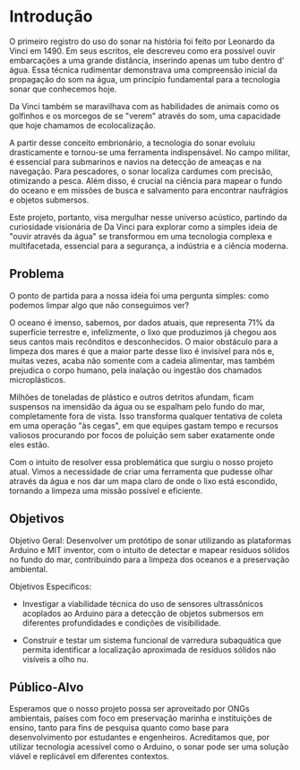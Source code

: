 # Introdução

O primeiro registro do uso do sonar na história foi feito por Leonardo da Vinci em 1490. Em seus escritos, ele descreveu como era possível ouvir embarcações a uma grande distância, inserindo apenas um tubo dentro d' água. Essa técnica rudimentar demonstrava uma compreensão inicial da propagação do som na água, um princípio fundamental para a tecnologia sonar que conhecemos hoje.

Da Vinci também se maravilhava com as habilidades de animais como os golfinhos e os morcegos de se "verem" através do som, uma capacidade que hoje chamamos de ecolocalização.

A partir desse conceito embrionário, a tecnologia do sonar evoluiu drasticamente e tornou-se uma ferramenta indispensável. No campo militar, é essencial para submarinos e navios na detecção de ameaças e na navegação. Para pescadores, o sonar localiza cardumes com precisão, otimizando a pesca. Além disso, é crucial na ciência para mapear o fundo do oceano e em missões de busca e salvamento para encontrar naufrágios e objetos submersos.

Este projeto, portanto, visa mergulhar nesse universo acústico, partindo da curiosidade visionária de Da Vinci para explorar como a simples ideia de "ouvir através da água" se transformou em uma tecnologia complexa e multifacetada, essencial para a segurança, a indústria e a ciência moderna.

## Problema

O ponto de partida para a nossa ideia foi uma pergunta simples: como podemos limpar algo que não conseguimos ver?

O oceano é imenso, sabemos, por dados atuais, que representa 71% da superfície terrestre e, infelizmente, o lixo que produzimos já chegou aos seus cantos mais recônditos e desconhecidos. O maior obstáculo para a limpeza dos mares é que a maior parte desse lixo é invisível para nós e, muitas vezes, acaba não somente com a cadeia alimentar, mas também prejudica o corpo humano, pela inalação ou ingestão dos chamados microplásticos.

Milhões de toneladas de plástico e outros detritos afundam, ficam suspensos na imensidão da água ou se espalham pelo fundo do mar, completamente fora de vista. Isso transforma qualquer tentativa de coleta em uma operação "às cegas", em que equipes gastam tempo e recursos valiosos procurando por focos de poluição sem saber exatamente onde eles estão.

Com o intuito de resolver essa problemática que surgiu o nosso projeto atual. Vimos a necessidade de criar uma ferramenta que pudesse olhar através da água e nos dar um mapa claro de onde o lixo está escondido, tornando a limpeza uma missão possível e eficiente.

## Objetivos

Objetivo Geral: 
Desenvolver um protótipo de sonar utilizando as plataformas Arduino e MIT inventor, com o intuito de detectar e mapear resíduos sólidos no fundo do mar, contribuindo para a limpeza dos oceanos e a preservação ambiental.

Objetivos Específicos:
 - Investigar a viabilidade técnica do uso de sensores ultrassônicos acoplados ao Arduino para a detecção de objetos submersos em diferentes profundidades e condições de visibilidade.

- Construir e testar um sistema funcional de varredura subaquática que permita identificar a localização aproximada de resíduos sólidos não visíveis a olho nu.
 
## Público-Alvo

Esperamos que o nosso projeto possa ser aproveitado por ONGs ambientais, países com foco em preservação marinha e instituições de ensino, tanto para fins de pesquisa quanto como base para desenvolvimento por estudantes e engenheiros. Acreditamos que, por utilizar tecnologia acessível como o Arduino, o sonar pode ser uma solução viável e replicável em diferentes contextos.
